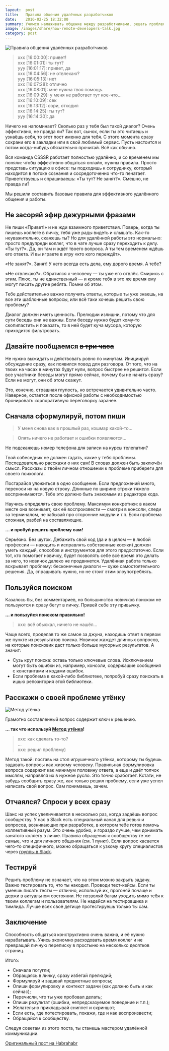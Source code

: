 ```yaml
---
layout:  post
title:   Правила общения удалённых разработчиков
date:    2016-02-25 18:32:00
summary: Учимся налаживать общение между разработчиками, решать проблемы быстрее и учиться это делать самостоятельно.
image: /images/share/how-remote-developers-talk.jpg
category: post
---
```


![Правила общения удалённых разработчиков](/images/how-remote-developers-talk/intro.jpg)

> xxx [16:00:00]: привет!  
xxx [16:01:01]: ты тут?  
yyy [16:01:17]: привет, да  
xxx [16:04:56]: не отвлекаю?  
yyy [16:05:13]: нет  
xxx [16:07:28]: отлично  
xxx [16:08:01]: мне нужна твоя помощь.  
xxx [16:09:29]: у меня не работает тут кое-что...  
xxx [16:10:09]: сек  
xxx [16:13:12]: сори, отходил  
xxx [16:14:25]: ты тут?  
yyy [16:14:30]: да  

Ничего не напоминает? Сколько раз у тебя был такой диалог? Очень эффективно, не правда ли?
Так вот, сынок, если ты это читаешь и узнаёшь себя, то этот пост именно для тебя.
С этого момента сразу сохрани его в закладки или в свой любимый сервис.
Пусть настоится и потом когда-нибудь обязательно прочитай. Всё как обычно.

Вся команда CSSSR работает полностью удалённо, и со временем мы поняли: чтобы эффективно общаться онлайн, нужны правила.
Просто представь ситуацию в офисе: ты подходишь к сотруднику, который находится в потоке сознания и сосредоточенно что-то печатает.
Приветствуешь и спрашиваешь: «Ты тут? Не занят?». Смешно, не правда ли?

Мы решили составить базовые правила для эффективного удалённого общения и работы.

## Не засоряй эфир дежурными фразами

Не пиши «Привет!» и не жди взаимного приветствия. Поверь, когда ты пишешь коллеге в личку, тебя уже рады видеть и слышать.
Как-то неуважительно, скажешь ты? Но для удалённой работы это нормально: просто предупреди коллег,
что в чате лучше сразу переходить к делу.
«Ты тут?». Да, он там и ждёт твоего вопроса. А ты тем временем ждёшь его ответа. И вы играете в игру «кто кого переждёт».

«Не занят?». Занят! У него всегда есть дела, ему дорого время. А тебе?

«Не отвлекаю?». Обратился к человеку — ты уже его отвлёк. Смирись с этим.
Плюс, ты не единственный — и кроме тебя в это же время ему могут писать другие ребята. Помни об этом.

Тебе действительно важно получить ответы, которые ты уже знаешь, на все эти шаблонные вопросы,
или всё таки хочешь решить свою проблему?

Диалог должен иметь ценность. Прелюдии излишни, потому что для сути беседы они не важны.
Если беседу нужно будет кому-то скопипастить и показать, то в ней будет куча мусора, которую приходится фильтровать.

## Давайте пообщаемся ~~в три часа~~

Не нужно выжидать и действовать ровно по минутам. Инициируй обсуждение сразу, как появился повод для разговора.
От того, что на твоих на часах в минутах будут нули, вопрос быстрее не решится.
Если все участники беседы могут прямо сейчас, почему бы не начать сразу? Если не могут, они об этом скажут.

Это, конечно, страшная глупость, но встречается удивительно часто.
Наверное, остается после офисной работы с необходимостью бронировать корпоративную переговорку заранее.

## Сначала сформулируй, потом пиши

> У меня снова как в прошлый раз, кошмар какой-то...


> Опять ничего не работает и ошибки появляются...

Не подскажешь номер телефона для записи на курсы телепатии?

Твой собеседник не должен гадать, какие у тебя проблемы.
Последовательно расскажи о них сам! В словах должен быть заключён смысл.
Рассказы о твоём личном отношении к проблеме прибереги для своего психолога.

Постарайся уложиться в одно сообщение. Если предложений много, переноси их на новую строку.
Длинные по ширине строки тяжело воспринимаются. Тебе это должно быть знакомым из редактора кода.

Научись определять свою проблему. Максимум конкретики: в каком месте она возникает,
как её воспроизвести — смотри в консоли, следи за терминалом, не забывай про сторонние модули и т.п.
Если проблема сложная, разбей на составляющие.

**… и пробуй решить проблему сам!**

Серьёзно. Без шуток. Дебажить свой код (да и в целом — в любой профессии — находить
и исправлять собственные косяки) должен уметь каждый, способов и инструментов для этого предостаточно.
Если тот, кто помогает новичку, будет позволять себе всё время это делать за него, то новичок далеко не продвинется.
Удалённая работа только вскрывает проблему: бесконечные диалоги — хуже самостоятельного решения.
Да, спрашивать нужно, но не стоит этим злоупотреблять.

## Пользуйся поиском

Казалось бы, без комментариев, но большинство новичков поиском не пользуются и сразу бегут в личку. Привей себе эту привычку.

**… и пользуйся поиском правильно!**

> xxx: всё обыскал, ничего не нашёл...

Чаще всего, проделав то же самое за джуна, находишь ответ в первом же пункте из результатов поиска.
Новичок жаждет длинных вопросов, на которые поисковик даст только больше мусорных результатов. А значит:

- Сузь круг поиска: оставь только ключевые слова.
Исключением могут быть ошибки из, например, консоли, содержащие сообщения с константами и кодами ошибок.
- Если проблема в какой-либо библиотеке, попробуй сразу поискать в ишью репозитория этой библиотеки.

## Расскажи о своей проблеме утёнку

![Метод утёнка](/images/how-remote-developers-talk/duck.jpg)

Грамотно составленный вопрос содержит ключ к решению.

**… так что используй [Метод утёнка](https://ru.wikipedia.org/wiki/Метод_утёнка)!**

> xxx: как сделать то-то?  
…  
xxx: решил проблему)  

Метод такой: поставь на стол игрушечного утёнка, которому ты будешь задавать вопросы как живому человеку.
Правильная формулировка вопроса содержит как минимум половину ответа,
а еще и даёт толчок мыслям, направляя их в нужное русло. Это точно сработает.
Кстати, не забудь сообщить сразу же, как только решил проблему, если уже успел написать свой вопрос.
Сам понимаешь, зачем.

## Отчаялся? Спроси у всех сразу

Шанс на успех увеличивается в несколько раз, когда задаёшь вопрос сообществу.
У нас в Slack есть специальный канал для ревью и вопросов, возникающих при разработке,
в котором тебе готов помочь коллективный разум. Это очень удобно, и гораздо лучше, чем донимать занятого коллегу в личке.
Правила обращения к сообществу те же самые, что и для личного общения (см. 1 пункт).
Если вопрос касается чего-то специфичного, можно обращаться к узкому кругу специалистов
через [группы в Slack](http://blog.csssr.ru/2016/02/18/slack-groups/).

## Тестируй

Решить проблему не означает, что на этом можно закрыть задачу.
Важно тестировать то, что ты накодил. Проводи тест-кейсы.
Если ты умеешь писать тесты — отлично, используй их, прогоняй почаще и держи в актуальном состоянии.
Не позволяй багам уходить мимо тебя к твоим коллегам и пользователям.
Не надейся на тестировщика и тимлида. Лучше всех своё детище протестируешь только ты сам.

## Заключение

Способность общаться конструктивно очень важна, и её нужно нарабатывать.
Учись экономно расходовать время коллег и не превращай личную переписку в простыню на несколько десятков страниц.

Итого:

- Сначала погугли;
- Обращаясь в личку, сразу избегай прелюдий;
- Формулируй и задавай предметные вопросы;
- Опиши формулировку и контекст задачи (как должно быть и как сейчас);
- Перечисли, что ты уже пробовал делать;
- Опиши результат (ошибки, непредсказуемое поведение и т.п.);
- Желательно прикладывай сниппет и скриншот;
- Если есть, где потестировать, покажи, где и как воспроизвести;
- Обращайся к сообществу.

Следуя советам из этого поста, ты станешь мастером удалённой коммуникации.

[Оригинальный пост на Habrahabr](https://habrahabr.ru/post/298928/)
